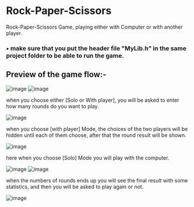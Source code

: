 # Rock-Paper-Scissors
Rock-Paper-Scissors Game, playing either with Computer or with another player.

### • make sure that you put the header file "MyLib.h" in the same project folder to be able to run the game.

## Preview of the game flow:-

![image](https://user-images.githubusercontent.com/16564006/218259322-8e978ad5-0da4-400e-b6bb-f6ed7caf64a5.png)
![image](https://user-images.githubusercontent.com/16564006/218259347-c1ba3e58-1d3a-4c4e-a75a-4b2fefdd5177.png)

when you choose either [Solo or With player], you will be asked to enter how many rounds do you want to play.

![image](https://user-images.githubusercontent.com/16564006/218258803-d229124c-0e61-438a-920a-80b87e54e421.png)

when you choose [with player] Mode, the choices of the two players will be hidden until each of them choose, after that the round result will be shown.

![image](https://user-images.githubusercontent.com/16564006/218259689-476a24e9-2392-4319-8fa9-6217c5d24bcb.png)

here when you choose [Solo] Mode you will play with the computer.

![image](https://user-images.githubusercontent.com/16564006/218258887-6d058199-f4f0-433d-b29b-f56ebc058c1c.png)
![image](https://user-images.githubusercontent.com/16564006/218258924-b313302e-bbe3-41bb-aff7-54c02ea2aff3.png)

when the numbers of rounds ends up you will see the final result with some statistics, and then you will be asked to play again or not.

![image](https://user-images.githubusercontent.com/16564006/218259094-a31b6277-ef58-4e3d-b342-2927f831693b.png)
